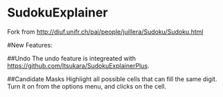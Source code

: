 # SudokuExplainer
Fork from http://diuf.unifr.ch/pai/people/juillera/Sudoku/Sudoku.html

#New Features:

##Undo
The undo feature is integreated with https://github.com/Itsukara/SudokuExplainerPlus.

##Candidate Masks
Highlight all possible cells that can fill the same digit.
Turn it on from the options menu, and clicks on the cell.

